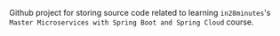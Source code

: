 Github project for storing source code related to learning `in28minutes`'s `Master Microservices with Spring Boot and Spring Cloud` course.
